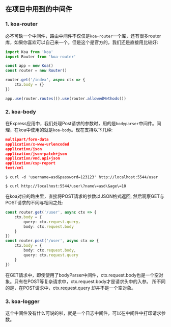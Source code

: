 ## 在项目中用到的中间件

### 1. koa-router 
必不可缺一个中间件，路由中间件不仅仅是`koa-router`一个库，还有很多router库，如果你喜欢可以自己来一个。但是这个是官方的，我们还是直接用比较好:

```js
import Koa from 'koa'
import Router from 'koa-router'

const app = new Koa()
const router = new Router()

router.get('/index', async ctx => {
    ctx.body = {}
})

app.use(router.routes()).use(router.allowedMethods())
```

### 2. koa-body
在Express应用中，我们处理Post请求的参数时，用的是`bodyparser`中间件。同理，在koa中使用的就是`koa-body`。现在支持以下几种:

```json
multipart/form-data
application/x-www-urlencoded
application/json
application/json-patch+json
application/vnd.api+json
application/csp-report
text/xml
```

```shell
$ curl -d 'username=asd&password=123123' http://localhost:5544/user

$ curl http://localhost:5544/user\?name\=asd\&age\=10
```

在koa对应的路由里，直接将POST请求的参数以JSON格式返回, 然后观察GET与POST请求的不同与相同之处:
```ts
const router.get('/user', async ctx => {
    ctx.body = {
        query: ctx.request.query，
        body: ctx.request.body
    }
})
const router.post('/user', async ctx => {
    ctx.body = {
        body: ctx.request.body,
        query: ctx.request.query
    }
})
```
在GET请求中，即使使用了bodyParser中间件，ctx.request.body也是一个空对象。只有在POST等复杂请求中，ctx.request.body才是请求头中的入参。
所不同的是，在POST请求中，ctx.request.query 却并不是一个空对象。

### 3. koa-logger
这个中间件没有什么可说的啦，就是一个日志中间件，可以在中间件中打印请求参数。